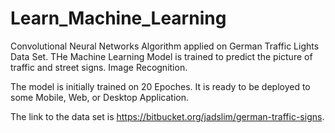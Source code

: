 # Learn_Machine_Learning
Convolutional Neural Networks Algorithm applied on German Traffic Lights Data Set. 
THe Machine Learning Model is trained to predict the picture of traffic and street signs. Image Recognition.

The model is initially trained on 20 Epoches.
It is ready to be deployed to some Mobile, Web, or Desktop Application.

The link to the data set is https://bitbucket.org/jadslim/german-traffic-signs.
